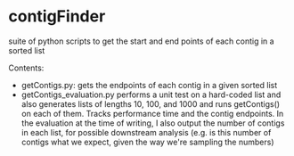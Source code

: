 # contigFinder

suite of python scripts to get the start and end points of each contig in a sorted list

Contents:

- getContigs.py: gets the endpoints of each contig in a given sorted list
- getContigs_evaluation.py performs a unit test on a hard-coded list and also generates lists of lengths 10, 100, and 1000 and runs getContigs() on each of them. Tracks performance time and the contig endpoints. In the evaluation at the time of writing, I also output the number of contigs in each list, for possible downstream analysis (e.g. is this number of contigs what we expect, given the way we're sampling the numbers)
